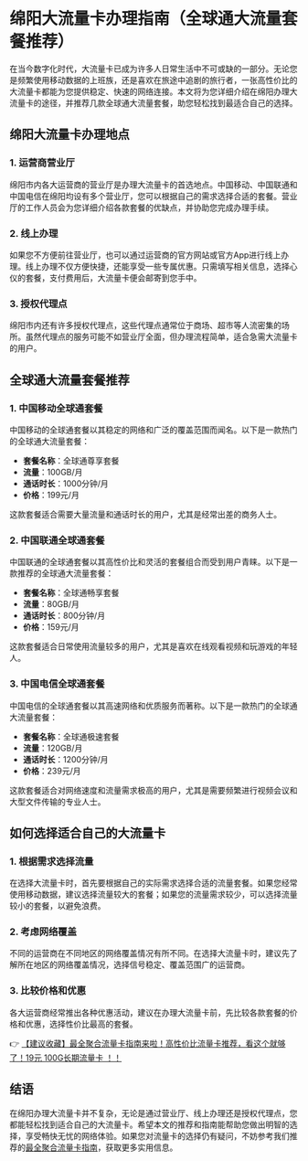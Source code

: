 # 绵阳大流量卡办理指南（全球通大流量套餐推荐）

在当今数字化时代，大流量卡已成为许多人日常生活中不可或缺的一部分。无论您是频繁使用移动数据的上班族，还是喜欢在旅途中追剧的旅行者，一张高性价比的大流量卡都能为您提供稳定、快速的网络连接。本文将为您详细介绍在绵阳办理大流量卡的途径，并推荐几款全球通大流量套餐，助您轻松找到最适合自己的选择。

## 绵阳大流量卡办理地点

### 1. 运营商营业厅
绵阳市内各大运营商的营业厅是办理大流量卡的首选地点。中国移动、中国联通和中国电信在绵阳均设有多个营业厅，您可以根据自己的需求选择合适的套餐。营业厅的工作人员会为您详细介绍各款套餐的优缺点，并协助您完成办理手续。

### 2. 线上办理
如果您不方便前往营业厅，也可以通过运营商的官方网站或官方App进行线上办理。线上办理不仅方便快捷，还能享受一些专属优惠。只需填写相关信息，选择心仪的套餐，支付费用后，大流量卡便会邮寄到您手中。

### 3. 授权代理点
绵阳市内还有许多授权代理点，这些代理点通常位于商场、超市等人流密集的场所。虽然代理点的服务可能不如营业厅全面，但办理流程简单，适合急需大流量卡的用户。

## 全球通大流量套餐推荐

### 1. 中国移动全球通套餐
中国移动的全球通套餐以其稳定的网络和广泛的覆盖范围而闻名。以下是一款热门的全球通大流量套餐：

- **套餐名称**：全球通尊享套餐
- **流量**：100GB/月
- **通话时长**：1000分钟/月
- **价格**：199元/月

这款套餐适合需要大量流量和通话时长的用户，尤其是经常出差的商务人士。

### 2. 中国联通全球通套餐
中国联通的全球通套餐以其高性价比和灵活的套餐组合而受到用户青睐。以下是一款推荐的全球通大流量套餐：

- **套餐名称**：全球通畅享套餐
- **流量**：80GB/月
- **通话时长**：800分钟/月
- **价格**：159元/月

这款套餐适合日常使用流量较多的用户，尤其是喜欢在线观看视频和玩游戏的年轻人。

### 3. 中国电信全球通套餐
中国电信的全球通套餐以其高速网络和优质服务而著称。以下是一款热门的全球通大流量套餐：

- **套餐名称**：全球通极速套餐
- **流量**：120GB/月
- **通话时长**：1200分钟/月
- **价格**：239元/月

这款套餐适合对网络速度和流量需求极高的用户，尤其是需要频繁进行视频会议和大型文件传输的专业人士。

## 如何选择适合自己的大流量卡

### 1. 根据需求选择流量
在选择大流量卡时，首先要根据自己的实际需求选择合适的流量套餐。如果您经常使用移动数据，建议选择流量较大的套餐；如果您的流量需求较少，可以选择流量较小的套餐，以避免浪费。

### 2. 考虑网络覆盖
不同的运营商在不同地区的网络覆盖情况有所不同。在选择大流量卡时，建议先了解所在地区的网络覆盖情况，选择信号稳定、覆盖范围广的运营商。

### 3. 比较价格和优惠
各大运营商经常推出各种优惠活动，建议在办理大流量卡前，先比较各款套餐的价格和优惠，选择性价比最高的套餐。

👉 [【建议收藏】最全聚合流量卡指南来啦！高性价比流量卡推荐，看这个就够了！19元 100G长期流量卡 ！！](https://bit.ly/Liuliangka)

## 结语

在绵阳办理大流量卡并不复杂，无论是通过营业厅、线上办理还是授权代理点，您都能轻松找到适合自己的大流量卡。希望本文的推荐和指南能帮助您做出明智的选择，享受畅快无忧的网络体验。如果您对流量卡的选择仍有疑问，不妨参考我们推荐的[最全聚合流量卡指南](https://bit.ly/Liuliangka)，获取更多实用信息。